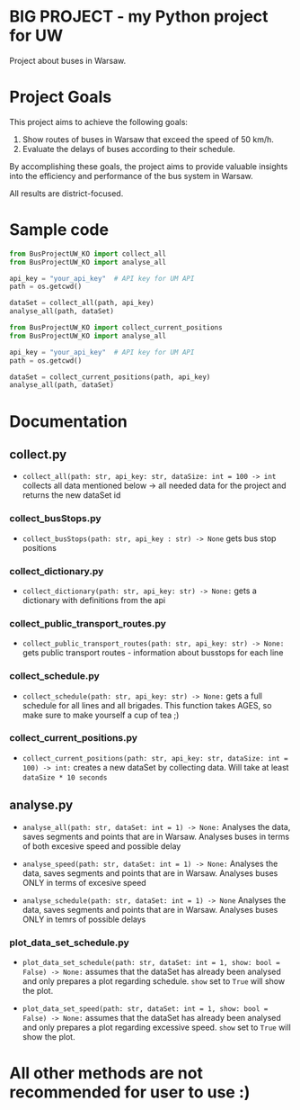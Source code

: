 # BIG PROJECT - my Python project for UW

Project about buses in Warsaw.

# Project Goals

This project aims to achieve the following goals:

1. Show routes of buses in Warsaw that exceed the speed of 50 km/h.
2. Evaluate the delays of buses according to their schedule.

By accomplishing these goals, the project aims to provide valuable insights into the efficiency and performance of the bus system in Warsaw. 

All results are district-focused.

# Sample code

```python
from BusProjectUW_KO import collect_all
from BusProjectUW_KO import analyse_all

api_key = "your_api_key"  # API key for UM API
path = os.getcwd()

dataSet = collect_all(path, api_key)
analyse_all(path, dataSet)
```

```python
from BusProjectUW_KO import collect_current_positions
from BusProjectUW_KO import analyse_all

api_key = "your_api_key"  # API key for UM API
path = os.getcwd()

dataSet = collect_current_positions(path, api_key)
analyse_all(path, dataSet)
```

# Documentation

## collect.py
- `collect_all(path: str, api_key: str, dataSize: int = 100 -> int` collects all data mentioned below -> all needed data for the project and returns the new dataSet id

### collect_busStops.py
- `collect_busStops(path: str, api_key : str) -> None` gets bus stop positions 

### collect_dictionary.py
- `collect_dictionary(path: str, api_key: str) -> None:` gets a dictionary with definitions from the api

### collect_public_transport_routes.py
- `collect_public_transport_routes(path: str, api_key: str) -> None:` gets public transport routes - information about busstops for each line

### collect_schedule.py
- `collect_schedule(path: str, api_key: str) -> None:` gets a full schedule for all lines and all brigades. This function takes AGES, so make sure to make yourself a cup of tea ;)

### collect_current_positions.py
- `collect_current_positions(path: str, api_key: str, dataSize: int = 100) -> int:` creates a new dataSet by collecting data. Will take at least `dataSize * 10 seconds`


## analyse.py
- `analyse_all(path: str, dataSet: int = 1) -> None:` Analyses the data, saves segments and points that are in Warsaw. Analyses buses in terms of both excesive speed and possible delay 

- `analyse_speed(path: str, dataSet: int = 1) -> None:` Analyses the data, saves segments and points that are in Warsaw. Analyses buses ONLY in terms of excesive speed

- `analyse_schedule(path: str, dataSet: int = 1) -> None` Analyses the data, saves segments and points that are in Warsaw. Analyses buses ONLY in temrs of possible delays

### plot_data_set_schedule.py

- `plot_data_set_schedule(path: str, dataSet: int = 1, show: bool = False) -> None:` assumes that the dataSet has already been analysed and only prepares a plot regarding schedule. `show` set to `True` will show the plot.

- `plot_data_set_speed(path: str, dataSet: int = 1, show: bool = False) -> None:` assumes that the dataSet has already been analysed and only prepares a plot regarding excessive speed. `show` set to `True` will show the plot.

# All other methods are not recommended for user to use :)